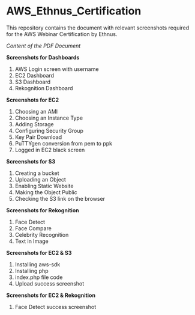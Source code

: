 # AWS_Ethnus_Certification
This repository contains the document with relevant screenshots required for the AWS Webinar Certification by Ethnus.

*Content of the PDF Document* 

**Screenshots for Dashboards**
1. AWS Login screen with username
2. EC2 Dashboard
3. S3 Dashboard
4. Rekognition Dashboard

**Screenshots for EC2**
1. Choosing an AMI
2. Choosing an Instance Type
3. Adding Storage
4. Configuring Security Group
5. Key Pair Download
6. PuTTYgen conversion from pem to ppk
7. Logged in EC2 black screen


**Screenshots for S3**
1. Creating a bucket
2. Uploading an Object
3. Enabling Static Website
4. Making the Object Public
5. Checking the S3 link on the browser

**Screenshots for Rekognition**
1. Face Detect
2. Face Compare
3. Celebrity Recognition
4. Text in Image

**Screenshots for EC2 & S3**
1. Installing aws-sdk
2. Installing php
3. index.php file code
4. Upload success screenshot

**Screenshots for EC2 & Rekognition**
1. Face Detect success screenshot
